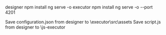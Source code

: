 designer
 	npm install
	ng serve -o
executor
	npm install
	ng serve -o --port 4201
	
Save configuration.json from designer to \executor\src\assets
Save script.js from designer to \js-executor
